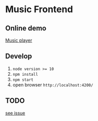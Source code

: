 # Music Frontend

## Online demo

[Music player](http://m.xinshangshangxin.com/)

## Develop

1. `node version >= 10`
2. `npm install`
3. `npm start`
4. open browser `http://localhost:4200/`

## TODO

[see issue](https://github.com/xinshangshangxin/music/issues?q=is%3Aissue+is%3Aopen+label%3ATODO)
